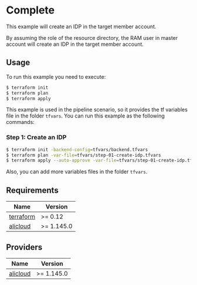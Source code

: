 # Complete
This example will create an IDP in the target member account.

By assuming the role of the resource directory, the RAM user in master account will create an IDP in the target member account.

## Usage
To run this example you need to execute:

```bash
$ terraform init
$ terraform plan
$ terraform apply
```

This example is used in the pipeline scenario, so it provides the tf variables file in the folder `tfvars`.
You can run this example as the following commands:

### Step 1: Create an IDP

```bash
$ terraform init -backend-config=tfvars/backend.tfvars
$ terraform plan -var-file=tfvars/step-01-create-idp.tfvars
$ terraform apply --auto-approve -var-file=tfvars/step-01-create-idp.tfvars
```

Also, you can add more variables files in the folder `tfvars`.

<!-- BEGINNING OF PRE-COMMIT-TERRAFORM DOCS HOOK -->
## Requirements

| Name | Version    |
|------|------------|
| <a name="requirement_terraform"></a> [terraform](#requirement\_terraform) | >= 0.12    |
| <a name="requirement_alicloud"></a> [alicloud](#requirement\_alicloud) | >= 1.145.0 |

## Providers

| Name | Version |
|------|---------|
| <a name="provider_alicloud"></a> [alicloud](#provider\_alicloud) | >= 1.145.0 |